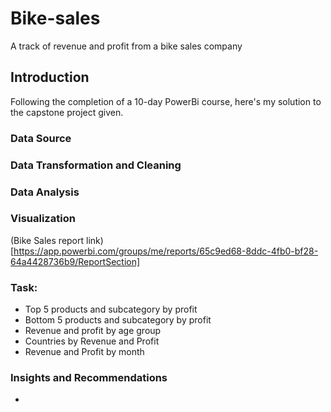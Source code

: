 # Bike-sales
A track of revenue and profit from a bike sales company

## Introduction 
Following the completion of a 10-day PowerBi course, here's my solution to the capstone project given. 

### Data Source


### Data Transformation and Cleaning


### Data Analysis

### Visualization
(Bike Sales report link)[https://app.powerbi.com/groups/me/reports/65c9ed68-8ddc-4fb0-bf28-64a4428736b9/ReportSection]


### Task:
* Top 5 products and subcategory by profit
* Bottom 5 products and subcategory by profit
* Revenue and profit by age group
* Countries by Revenue and Profit
* Revenue and Profit by month

### Insights and Recommendations
* 
